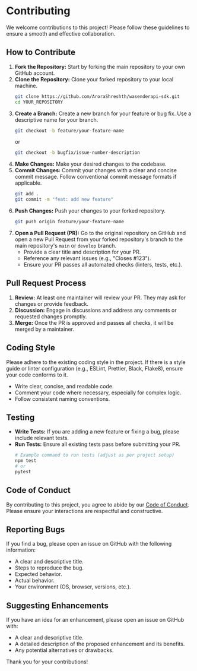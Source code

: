 # Contributing

We welcome contributions to this project! Please follow these guidelines to ensure a smooth and effective collaboration.

## How to Contribute

1.  **Fork the Repository:** Start by forking the main repository to your own GitHub account.
2.  **Clone the Repository:** Clone your forked repository to your local machine.
    ```bash
    git clone https://github.com/AroraShreshth/wasenderapi-sdk.git
    cd YOUR_REPOSITORY
    ```
3.  **Create a Branch:** Create a new branch for your feature or bug fix. Use a descriptive name for your branch.
    ```bash
    git checkout -b feature/your-feature-name
    ```
    or
    ```bash
    git checkout -b bugfix/issue-number-description
    ```
4.  **Make Changes:** Make your desired changes to the codebase.
5.  **Commit Changes:** Commit your changes with a clear and concise commit message. Follow conventional commit message formats if applicable.
    ```bash
    git add .
    git commit -m "feat: add new feature"
    ```
6.  **Push Changes:** Push your changes to your forked repository.
    ```bash
    git push origin feature/your-feature-name
    ```
7.  **Open a Pull Request (PR):** Go to the original repository on GitHub and open a new Pull Request from your forked repository's branch to the main repository's `main` or `develop` branch.
    - Provide a clear title and description for your PR.
    - Reference any relevant issues (e.g., "Closes #123").
    - Ensure your PR passes all automated checks (linters, tests, etc.).

## Pull Request Process

1.  **Review:** At least one maintainer will review your PR. They may ask for changes or provide feedback.
2.  **Discussion:** Engage in discussions and address any comments or requested changes promptly.
3.  **Merge:** Once the PR is approved and passes all checks, it will be merged by a maintainer.

## Coding Style

Please adhere to the existing coding style in the project. If there is a style guide or linter configuration (e.g., ESLint, Prettier, Black, Flake8), ensure your code conforms to it.

- Write clear, concise, and readable code.
- Comment your code where necessary, especially for complex logic.
- Follow consistent naming conventions.

## Testing

- **Write Tests:** If you are adding a new feature or fixing a bug, please include relevant tests.
- **Run Tests:** Ensure all existing tests pass before submitting your PR.
  ```bash
  # Example command to run tests (adjust as per project setup)
  npm test
  # or
  pytest
  ```

## Code of Conduct

By contributing to this project, you agree to abide by our [Code of Conduct](CODE_OF_CONDUCT.md). Please ensure your interactions are respectful and constructive.

## Reporting Bugs

If you find a bug, please open an issue on GitHub with the following information:

- A clear and descriptive title.
- Steps to reproduce the bug.
- Expected behavior.
- Actual behavior.
- Your environment (OS, browser, versions, etc.).

## Suggesting Enhancements

If you have an idea for an enhancement, please open an issue on GitHub with:

- A clear and descriptive title.
- A detailed description of the proposed enhancement and its benefits.
- Any potential alternatives or drawbacks.

Thank you for your contributions!

